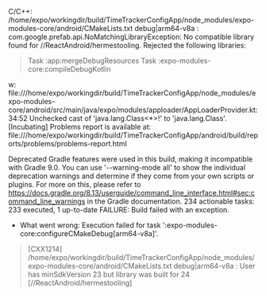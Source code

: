 C/C++: /home/expo/workingdir/build/TimeTrackerConfigApp/node_modules/expo-modules-core/android/CMakeLists.txt debug|arm64-v8a : com.google.prefab.api.NoMatchingLibraryException: No compatible library found for //ReactAndroid/hermestooling. Rejected the following libraries:
> Task :app:mergeDebugResources
> Task :expo-modules-core:compileDebugKotlin

w: file:///home/expo/workingdir/build/TimeTrackerConfigApp/node_modules/expo-modules-core/android/src/main/java/expo/modules/apploader/AppLoaderProvider.kt:34:52 Unchecked cast of 'java.lang.Class<*>!' to 'java.lang.Class<out expo.modules.apploader.HeadlessAppLoader>'.
[Incubating] Problems report is available at: file:///home/expo/workingdir/build/TimeTrackerConfigApp/android/build/reports/problems/problems-report.html

Deprecated Gradle features were used in this build, making it incompatible with Gradle 9.0.
You can use '--warning-mode all' to show the individual deprecation warnings and determine if they come from your own scripts or plugins.
For more on this, please refer to https://docs.gradle.org/8.13/userguide/command_line_interface.html#sec:command_line_warnings in the Gradle documentation.
234 actionable tasks: 233 executed, 1 up-to-date
FAILURE: Build failed with an exception.
* What went wrong:
Execution failed for task ':expo-modules-core:configureCMakeDebug[arm64-v8a]'.
> [CXX1214] /home/expo/workingdir/build/TimeTrackerConfigApp/node_modules/expo-modules-core/android/CMakeLists.txt debug|arm64-v8a : User has minSdkVersion 23 but library was built for 24 [//ReactAndroid/hermestooling]